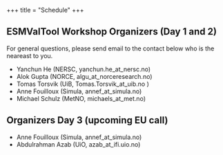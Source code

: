 +++
title = "Schedule"
+++

## ESMValTool Workshop Organizers (Day 1 and 2)

For general questions, please send email to the contact below who is the neareast to you.

- Yanchun He (NERSC, yanchun.he_at_nersc.no)
- Alok Gupta (NORCE, algu_at_norceresearch.no)
- Tomas Torsvik (UiB, Tomas.Torsvik_at_uib.no )
- Anne Fouilloux (Simula, annef_at_simula.no)
- Michael Schulz (MetNO, michaels_at_met.no)

## Organizers Day 3 (upcoming EU call)

- Anne Fouilloux (Simula, annef_at_simula.no)
- Abdulrahman Azab (UiO, azab_at_ifi.uio.no)
